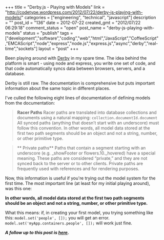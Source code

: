+++
title = "Derby.js - Playing with Models"
link = "http://codetype.wordpress.com/2012/07/22/derby-js-playing-with-models/"
categories = ["engineering", "technical", "javascript"]
description = ""
post_id = "136"
date = 2012-07-22
created_gmt = "2012/07/22 06:29:18"
comment_status = "open"
post_name = "derby-js-playing-with-models"
status = "publish"
tags = ["development","software","coding","web","html","JavaScript","CoffeeScript","EMCAScript","node","express","node.js","express.js","async","derby","real-time","sockets"]
layout = "post"
+++

Been playing around with [Derby](http://derbyjs.com) in my spare time. The idea behind the platform is smart - using node and express, you write one set of code, and that code automatically syncs data between browsers, servers, and a database.

Derby is still raw. The documentation is comprehensive but puts important information about the same topic in different places.

I've culled the following eight lines of documentation of defining models from the documentation:

> **Racer Paths** Racer paths are translated into database collections and documents using a natural mapping: `collection.documentId.document` All synced paths (anything that doesn’t start with an underscore) must follow this convention. In other words, all model data stored at the first two path segments should be an object and not a string, number, or other primitive type.

> ** Private paths** Paths that contain a segment starting with an underscore (e.g. _showFooter or flowers.10._hovered) have a special meaning. These paths are considered “private,” and they are not synced back to the server or to other clients. Private paths are frequently used with references and for rendering purposes.

Now, this information is useful if you're trying out the model system for the first time. The most important line (at least for my initial playing around), was this one:

**In other words, all model data stored at the first two path segments should be an object and not a string, number, or other primitive type.**

What this means: if, in creating your first model, you trying something like this: `model.set('people', []);` you will get an error. `model.set('myApp.containers.people', []);` will work just fine.

_**A follow up to this post is [here](/posts/20120807-derby-js-working-with-view-templates-models-and-bindings).**_

